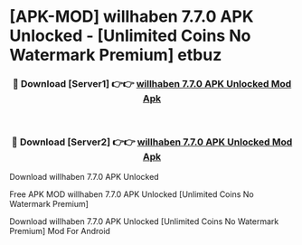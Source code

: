 # [APK-MOD] willhaben 7.7.0 APK Unlocked - [Unlimited Coins No Watermark Premium] etbuz



<div align="center">
<h3>🔴 Download [Server1] 👉👉 <a href="https://momento.my/?title=willhaben_7.7.0_APK_Unlocked">willhaben 7.7.0 APK Unlocked Mod Apk</a></h3><br>

<h3>🔴 Download [Server2] 👉👉 <a href="https://momento.my/?title=willhaben_7.7.0_APK_Unlocked">willhaben 7.7.0 APK Unlocked Mod Apk</a></h3>
</div>



Download willhaben 7.7.0 APK Unlocked 

Free APK MOD willhaben 7.7.0 APK Unlocked [Unlimited Coins No Watermark Premium]

Download willhaben 7.7.0 APK Unlocked [Unlimited Coins No Watermark Premium] Mod For Android
